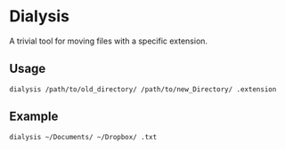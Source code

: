 # Dialysis
A trivial tool for moving files with a specific extension.

## Usage
```dialysis /path/to/old_directory/ /path/to/new_Directory/ .extension```

## Example
```dialysis ~/Documents/ ~/Dropbox/ .txt```